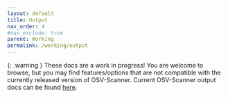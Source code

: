 ```yaml
---
layout: default
title: Output
nav_order: 4
#nav_exclude: true
parent: Working
permalink: /working/output
---
```

{: .warning }
These docs are a work in progress! You are welcome to browse, but you may find features/options that are not compatible with the currently released version of OSV-Scanner. Current OSV-Scanner output docs can be found [here](../output). 